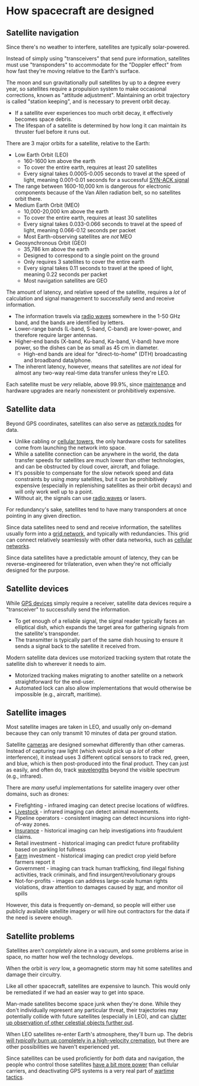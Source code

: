 
# How spacecraft are designed

## Satellite navigation

Since there's no weather to interfere, satellites are typically solar-powered.

Instead of simply using "transceivers" that send pure information, satellites must use "transponders" to accommodate for the "Doppler effect" from how fast they're moving relative to the Earth's surface.

The moon and sun gravitationally pull satellites by up to a degree every year, so satellites require a propulsion system to make occasional corrections, known as "attitude adjustment". Maintaining an orbit trajectory is called "station keeping", and is necessary to prevent orbit decay.

- If a satellite ever experiences too much orbit decay, it effectively becomes space debris.
- The lifespan of a satellite is determined by how long it can maintain its thruster fuel before it runs out.

There are 3 major orbits for a satellite, relative to the Earth:

- Low Earth Orbit (LEO)
  - 160-1600 km above the earth
  - To cover the entire earth, requires at least 20 satellites
  - Every signal takes 0.0005-0.005 seconds to travel at the speed of light, meaning 0.001-0.01 seconds for a successful [SYN-ACK signal](networks-computer.md)
- The range between 1600-10,000 km is dangerous for electronic components because of the Van Allen radiation belt, so no satellites orbit there.
- Medium Earth Orbit (MEO)
  - 10,000-20,000 km above the earth
  - To cover the entire earth, requires at least 30 satellites
  - Every signal takes 0.033-0.066 seconds to travel at the speed of light, meaning 0.066-0.12 seconds per packet
  - Most Earth-observing satellites are *not* MEO
- Geosynchronous Orbit (GEO)
  - 35,786 km above the earth
  - Designed to correspond to a single point on the ground
  - Only requires 3 satellites to cover the entire earth
  - Every signal takes 0.11 seconds to travel at the speed of light, meaning 0.22 seconds per packet
  - Most navigation satellites are GEO

The amount of latency, and relative speed of the satellite, requires a *lot* of calculation and signal management to successfully send and receive information.

- The information travels via [radio waves](engineering-radio.md) somewhere in the 1-50 GHz band, and the bands are identified by letters.
- Lower-range bands (L-band, S-band, C-band) are lower-power, and therefore require larger antennas.
- Higher-end bands (X-band, Ku-band, Ka-band, V-band) have more power, so the dishes can be as small as 45 cm in diameter.
  - High-end bands are ideal for "direct-to-home" (DTH) broadcasting and broadband data/phone.
- The inherent latency, however, means that satellites are *not* ideal for almost any two-way real-time data transfer unless they're LEO.

Each satellite must be *very* reliable, above 99.9%, since [maintenance](fix.md) and hardware upgrades are nearly nonexistent or prohibitively expensive.

## Satellite data

Beyond GPS coordinates, satellites can also serve as [network nodes](networks-computer.md) for data.

- Unlike cabling or [cellular towers](engineering-radio.md), the only hardware costs for satellites come from launching the network into space.
- While a satellite connection can be anywhere in the world, the data transfer speeds for satellites are much lower than other technologies, and can be obstructed by cloud cover, aircraft, and foliage.
- It's possible to compensate for the slow network speed and data constraints by using *many* satellites, but it can be prohibitively expensive (especially in replenishing satellites as their orbit decays) and will only work well up to a point.
- Without air, the signals can use [radio waves](engineering-radio.md) or lasers.

For redundancy's sake, satellites tend to have many transponders at once pointing in any given direction.

Since data satellites need to send and receive information, the satellites usually form into a [grid network](networks-computer.md), and typically with redundancies. This grid can connect relatively seamlessly with other data networks, such as [cellular networks](engineering-radio.md).

Since data satellites have a predictable amount of latency, they can be reverse-engineered for trilateration, even when they're not officially designed for the purpose.

## Satellite devices

While [GPS devices](logistics-navigation-gps.md) simply require a receiver, satellite data devices require a "transceiver" to successfully send the information.

- To get enough of a reliable signal, the signal reader typically faces an elliptical dish, which expands the target area for gathering signals from the satellite's transponder.
- The transmitter is typically part of the same dish housing to ensure it sends a signal back to the satellite it received from.

Modern satellite data devices use motorized tracking system that rotate the satellite dish to wherever it needs to aim.

- Motorized tracking makes migrating to another satellite on a network straightforward for the end-user.
- Automated lock can also allow implementations that would otherwise be impossible (e.g., aircraft, maritime).

## Satellite images

Most satellite images are taken in LEO, and usually only on-demand because they can only transmit 10 minutes of data per ground station.

Satellite [cameras](engineering-camera.md) are designed somewhat differently than other cameras. Instead of capturing raw light (which would pick up a *lot* of other interference), it instead uses 3 different optical sensors to track red, green, and blue, which is then post-produced into the final product. They can just as easily, and often do, track [wavelengths](engineering-radio.md) beyond the visible spectrum (e.g., infrared).

There are *many* useful implementations for satellite imagery over other domains, such as drones:

- Firefighting - infrared imaging can detect precise locations of wildfires.
- [Livestock](agriculture.md) - infrared imaging can detect animal movements.
- Pipeline operators - consistent imaging can detect incursions into right-of-way zones.
- [Insurance](money-insurance.md) - historical imaging can help investigations into fraudulent claims.
- Retail investment - historical imaging can predict future profitability based on parking lot fullness
- [Farm](horticulture.md) investment - historical imaging can predict crop yield before farmers report it
- Government - imaging can track human trafficking, find illegal fishing activities, track criminals, and find insurgent/revolutionary groups
- Not-for-profits - images can address large-scale human rights violations, draw attention to damages caused by [war](people-conflicts-war.md), and monitor oil spills

However, this data is frequently on-demand, so people will either use publicly available satellite imagery or will hire out contractors for the data if the need is severe enough.

## Satellite problems

Satellites aren't *completely* alone in a vacuum, and some problems arise in space, no matter how well the technology develops.

When the orbit is *very* low, a geomagnetic storm may hit some satellites and damage their circuitry.

Like all other spacecraft, satellites are expensive to launch. This would only be remediated if we had an easier way to get into space.

Man-made satellites become space junk when they're done. While they don't individually represent any particular threat, their trajectories may potentially collide with future satellites (especially in LEO), and can [clutter up observation of other celestial objects further out](https://www.caltech.edu/about/news/palomar-survey-instrument-analyzes-impact-of-starlink-satellites).

When LEO satellites re-enter Earth's atmosphere, they'll burn up. The debris [will *typically* burn up completely in a high-velocity cremation](https://www.space.com/6349-satellites-fall.html), but there are other possibilities we haven't experienced yet.

Since satellites can be used proficiently for *both* data and navigation, the people who control those satellites [have a bit more power](networks-computer.md) than cellular carriers, and deactivating GPS systems is a very real part of [wartime tactics](people-conflicts-war.md).
